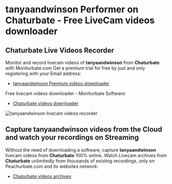 # tanyaandwinson Performer on Chaturbate - Free LiveCam videos downloader

## Chaturbate Live Videos Recorder

Monitor and record livecam videos of **tanyaandwinson** from **Chaturbate** with Moniturbate.com
Get a premium trial for free by just and only registering with your Email address:
* [tanyaandwinson Premium videos downloader](https://moniturbate.com/request-demo-licence-key.html)

Free livecam videos downloader - Moniturbate Software:
* [Chaturbate videos downloader](https://moniturbate.com/moniturbate-download-software.html)

![tanyaandwinson livecam videos recorder](https://peachurnet.com/templates/moniturbate-software.png)


## Capture tanyaandwinson videos from the Cloud and watch your recordings on Streaming

Without the need of downloading a software, capture **tanyaandwinson** livecam videos from **Chaturbate** 100% online.
Watch Livecam archives from **Chaturbate** unlimitedly from thousands of existing recordings, only on Peachurbate.com and its websites network:
* [Chaturbate videos archives](https://peachurnet.com/)